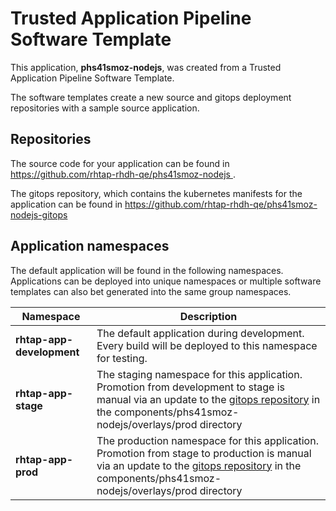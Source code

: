 # Trusted Application Pipeline Software Template

This application, **phs41smoz-nodejs**, was created from a Trusted Application Pipeline Software Template.

The software templates create a new source and gitops deployment repositories with a sample source application. 

## Repositories

The source code for your application can be found in [https://github.com/rhtap-rhdh-qe/phs41smoz-nodejs ](https://github.com/rhtap-rhdh-qe/phs41smoz-nodejs ).
 
The gitops repository, which contains the kubernetes manifests for the application can be found in 
[https://github.com/rhtap-rhdh-qe/phs41smoz-nodejs-gitops ](https://github.com/rhtap-rhdh-qe/phs41smoz-nodejs-gitops ) 

## Application namespaces 

The default application will be found in the following namespaces. Applications can be deployed into unique namespaces or multiple software templates can also bet generated into the same group namespaces.  

|  Namespace   |  Description   |  
| -------- | -------- |   
| **rhtap-app-development** | The default application during development. Every build will be deployed to this namespace for testing. | 
| **rhtap-app-stage** | The staging namespace for this application. Promotion from development to stage is manual via an update to the [gitops repository](https://github.com/rhtap-rhdh-qe/phs41smoz-nodejs-gitops ) in the components/phs41smoz-nodejs/overlays/prod directory |  
| **rhtap-app-prod** | The production namespace for this application. Promotion from stage to production is manual via an update to the [gitops repository](https://github.com/rhtap-rhdh-qe/phs41smoz-nodejs-gitops ) in the components/phs41smoz-nodejs/overlays/prod directory | 